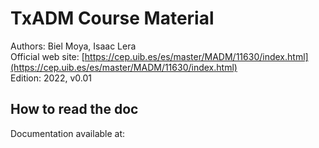 # TxADM Course Material

Authors: Biel Moya, Isaac Lera<br/>
Official web site: [https://cep.uib.es/es/master/MADM/11630/index.html](https://cep.uib.es/es/master/MADM/11630/index.html) <br/>
Edition: 2022, v0.01<br/>

## How to read the doc

Documentation available at: 
